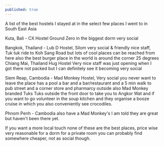 ```yaml
---
published: true
---
```


A list of the best hostels I stayed at in the select few places I went to in South East Asia

Kuta, Bali - CX Hostel Ground Zero in the biggest dorm very social

Bangkok, Thailand - Lub D Hostel, Silom very social & friendly nice staff, Tuk tuk ride to Koh Sang Road but lots of cool places can be reached from here also the best burger place in the world is around the corner 25 degrees
Chiang Mai, Thailand Hug Hostel Very nice staff was just opening when I got there not packed but I can definitely see it becoming very social

Siem Reap, Cambodia - Mad Monkey Hostel, Very social you never want to leave the place has a pool a bar and a bar/restaurant and a 5 min walk to pub street and a corner store and pharmarcy outside also Mad Monkey branded Tuks Tuks outside the front door to take you to Angkor Wat and if you want to go volunteer in the soup kitchen and they organise a booze cruise in which you also conveniently see crocodiles.

Phnom Penh - Cambodia also have a Mad Monkey's I am told they are great but haven't been there yet.

If you want a more local touch none of these are the best places, price wise very reasonable for a dorm for a private room you can probably find somewhere cheaper, not as social though.